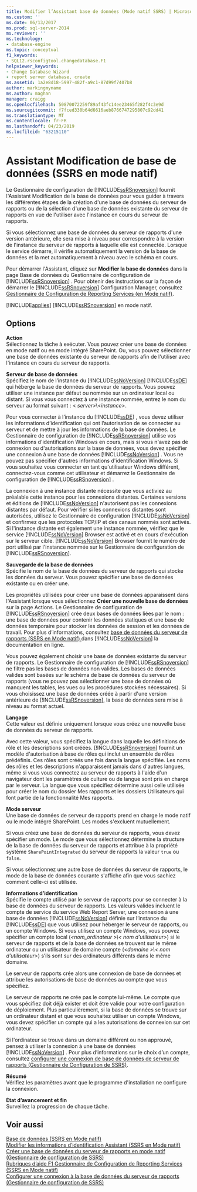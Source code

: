 ```yaml
---
title: Modifier l’Assistant base de données (Mode natif SSRS) | Microsoft Docs
ms.custom: ''
ms.date: 06/13/2017
ms.prod: sql-server-2014
ms.reviewer: ''
ms.technology:
- database-engine
ms.topic: conceptual
f1_keywords:
- SQL12.rsconfigtool.changedatabase.F1
helpviewer_keywords:
- Change Database Wizard
- report server database, create
ms.assetid: 1a2e8d18-5997-482f-a9c1-87d99f7407b8
author: markingmyname
ms.author: maghan
manager: craigg
ms.openlocfilehash: 50870072259f89af43fc14ee23465f282f4c3e9d
ms.sourcegitcommit: f7fced330b64d6616aeb8766747295807c92dd41
ms.translationtype: MT
ms.contentlocale: fr-FR
ms.lasthandoff: 04/23/2019
ms.locfileid: "63215110"
---
```

# <a name="change-database-wizard-ssrs-native-mode"></a>Assistant Modification de base de données (SSRS en mode natif)
  Le Gestionnaire de configuration de [!INCLUDE[ssRSnoversion](../../includes/ssrsnoversion-md.md)] fournit l'Assistant Modification de la base de données pour vous guider à travers les différentes étapes de la création d'une base de données du serveur de rapports ou de la sélection d'une base de données existante du serveur de rapports en vue de l'utiliser avec l'instance en cours du serveur de rapports.  
  
 Si vous sélectionnez une base de données du serveur de rapports d'une version antérieure, elle sera mise à niveau pour correspondre à la version de l'instance du serveur de rapports à laquelle elle est connectée. Lorsque le service démarre, il vérifie automatiquement la version de la base de données et la met automatiquement à niveau avec le schéma en cours.  
  
 Pour démarrer l'Assistant, cliquez sur **Modifier la base de données** dans la page Base de données du Gestionnaire de configuration de [!INCLUDE[ssRSnoversion](../../includes/ssrsnoversion-md.md)] . Pour obtenir des instructions sur la façon de démarrer le [!INCLUDE[ssRSnoversion](../../includes/ssrsnoversion-md.md)] Configuration Manager, consultez [Gestionnaire de Configuration de Reporting Services &#40;en Mode natif&#41;](../../../2014/sql-server/install/reporting-services-configuration-manager-native-mode.md).  
  
 [!INCLUDE[applies](../../includes/applies-md.md)] [!INCLUDE[ssRSnoversion](../../includes/ssrsnoversion-md.md)] en mode natif.  
  
## <a name="options"></a>Options  
 **Action**  
 Sélectionnez la tâche à exécuter. Vous pouvez créer une base de données en mode natif ou en mode intégré SharePoint. Ou, vous pouvez sélectionner une base de données existante du serveur de rapports afin de l'utiliser avec l'instance en cours du serveur de rapports.  
  
 **Serveur de base de données**  
 Spécifiez le nom de l’instance du [!INCLUDE[ssNoVersion](../../includes/ssnoversion-md.md)] [!INCLUDE[ssDE](../../includes/ssde-md.md)] qui héberge la base de données du serveur de rapports. Vous pouvez utiliser une instance par défaut ou nommée sur un ordinateur local ou distant. Si vous vous connectez à une instance nommée, entrez le nom du serveur au format suivant : \< *server*>\\<*instance*>.  
  
 Pour vous connecter à l’instance du [!INCLUDE[ssDE](../../includes/ssde-md.md)] , vous devez utiliser les informations d’identification qui ont l’autorisation de se connecter au serveur et de mettre à jour les informations de la base de données. Le Gestionnaire de configuration de [!INCLUDE[ssRSnoversion](../../includes/ssrsnoversion-md.md)] utilise vos informations d'identification Windows en cours, mais si vous n'avez pas de connexion ou d'autorisations sur la base de données, vous devez spécifier une connexion à une base de données [!INCLUDE[ssNoVersion](../../includes/ssnoversion-md.md)] . Vous ne pouvez pas spécifier d'autres informations d'identification Windows. Si vous souhaitez vous connecter en tant qu'utilisateur Windows différent, connectez-vous comme cet utilisateur et démarrez le Gestionnaire de configuration de [!INCLUDE[ssRSnoversion](../../includes/ssrsnoversion-md.md)] .  
  
 La connexion à une instance distante nécessite que vous activiez au préalable cette instance pour les connexions distantes. Certaines versions et éditions de [!INCLUDE[ssNoVersion](../../includes/ssnoversion-md.md)] n'autorisent pas les connexions distantes par défaut. Pour vérifier si les connexions distantes sont autorisées, utilisez le Gestionnaire de configuration [!INCLUDE[ssNoVersion](../../includes/ssnoversion-md.md)] et confirmez que les protocoles TCP/IP et des canaux nommés sont activés. Si l'instance distante est également une instance nommée, vérifiez que le service [!INCLUDE[ssNoVersion](../../includes/ssnoversion-md.md)] Browser est activé et en cours d'exécution sur le serveur cible. [!INCLUDE[ssNoVersion](../../includes/ssnoversion-md.md)] Browser fournit le numéro de port utilisé par l'instance nommée sur le Gestionnaire de configuration de [!INCLUDE[ssRSnoversion](../../includes/ssrsnoversion-md.md)].  
  
 **Sauvegarde de la base de données**  
 Spécifie le nom de la base de données du serveur de rapports qui stocke les données du serveur. Vous pouvez spécifier une base de données existante ou en créer une.  
  
 Les propriétés utilisées pour créer une base de données apparaissent dans l'Assistant lorsque vous sélectionnez **Créer une nouvelle base de données** sur la page Actions. Le Gestionnaire de configuration de [!INCLUDE[ssRSnoversion](../../includes/ssrsnoversion-md.md)] crée deux bases de données liées par le nom : une base de données pour contenir les données statiques et une base de données temporaire pour stocker les données de session et les données de travail. Pour plus d’informations, consultez [base de données du serveur de rapports &#40;SSRS en Mode natif&#41; ](../../reporting-services/report-server/report-server-database-ssrs-native-mode.md) dans [!INCLUDE[ssNoVersion](../../includes/ssnoversion-md.md)] la documentation en ligne.  
  
 Vous pouvez également choisir une base de données existante du serveur de rapports. Le Gestionnaire de configuration de [!INCLUDE[ssRSnoversion](../../includes/ssrsnoversion-md.md)] ne filtre pas les bases de données non valides. Les bases de données valides sont basées sur le schéma de base de données du serveur de rapports (vous ne pouvez pas sélectionner une base de données où manquent les tables, les vues ou les procédures stockées nécessaires). Si vous choisissez une base de données créée à partir d'une version antérieure de [!INCLUDE[ssRSnoversion](../../includes/ssrsnoversion-md.md)], la base de données sera mise à niveau au format actuel.  
  
 **Langage**  
 Cette valeur est définie uniquement lorsque vous créez une nouvelle base de données du serveur de rapports.  
  
 Avec cette valeur, vous spécifiez la langue dans laquelle les définitions de rôle et les descriptions sont créées. [!INCLUDE[ssRSnoversion](../../includes/ssrsnoversion-md.md)] fournit un modèle d'autorisation à base de rôles qui inclut un ensemble de rôles prédéfinis. Ces rôles sont créés une fois dans la langue spécifiée. Les noms des rôles et les descriptions n'apparaissent jamais dans d'autres langues, même si vous vous connectez au serveur de rapports à l'aide d'un navigateur dont les paramètres de culture ou de langue sont pris en charge par le serveur. La langue que vous spécifiez détermine aussi celle utilisée pour créer le nom du dossier Mes rapports et les dossiers Utilisateurs qui font partie de la fonctionnalité Mes rapports.  
  
 **Mode serveur**  
 Une base de données de serveur de rapports prend en charge le mode natif ou le mode intégré SharePoint. Les modes s'excluent mutuellement.  
  
 Si vous créez une base de données du serveur de rapports, vous devez spécifier un mode. Le mode que vous sélectionnez détermine la structure de la base de données du serveur de rapports et attribue à la propriété système `SharePointIntegrated` du serveur de rapports la valeur `true` ou `false`.  
  
 Si vous sélectionnez une autre base de données du serveur de rapports, le mode de la base de données courante s'affiche afin que vous sachiez comment celle-ci est utilisée.  
  
 **Informations d’identification**  
 Spécifie le compte utilisé par le serveur de rapports pour se connecter à la base de données du serveur de rapports. Les valeurs valides incluent le compte de service du service Web Report Server, une connexion à une base de données [!INCLUDE[ssNoVersion](../../includes/ssnoversion-md.md)] définie sur l’instance du [!INCLUDE[ssDE](../../includes/ssde-md.md)] que vous utilisez pour héberger le serveur de rapports, ou un compte Windows. Si vous utilisez un compte Windows, vous pouvez spécifier un compte local (*\<nom_ordinateur >\\< nom d’utilisateur\>*) si le serveur de rapports et de la base de données se trouvent sur le même ordinateur ou un utilisateur de domaine compte (*\<domaine >\\< nom d’utilisateur\>*) s’ils sont sur des ordinateurs différents dans le même domaine.  
  
 Le serveur de rapports crée alors une connexion de base de données et attribue les autorisations de base de données au compte que vous spécifiez.  
  
 Le serveur de rapports ne crée pas le compte lui-même. Le compte que vous spécifiez doit déjà exister et doit être valide pour votre configuration de déploiement. Plus particulièrement, si la base de données se trouve sur un ordinateur distant et que vous souhaitez utiliser un compte Windows, vous devez spécifier un compte qui a les autorisations de connexion sur cet ordinateur.  
  
 Si l'ordinateur se trouve dans un domaine différent ou non approuvé, pensez à utiliser la connexion à une base de données [!INCLUDE[ssNoVersion](../../includes/ssnoversion-md.md)] . Pour plus d’informations sur le choix d’un compte, consultez [configurer une connexion de base de données de serveur de rapports &#40;Gestionnaire de Configuration de SSRS&#41;](../../../2014/sql-server/install/configure-a-report-server-database-connection-ssrs-configuration-manager.md).  
  
 **Résumé**  
 Vérifiez les paramètres avant que le programme d'installation ne configure la connexion.  
  
 **État d’avancement et fin**  
 Surveillez la progression de chaque tâche.  
  
## <a name="see-also"></a>Voir aussi  
 [Base de données &#40;SSRS en Mode natif&#41;](../../../2014/sql-server/install/database-ssrs-native-mode.md)   
 [Modifier les informations d’identification Assistant &#40;SSRS en Mode natif&#41;](../../../2014/sql-server/install/change-credentials-wizard-ssrs-native-mode.md)   
 [Créer une base de données du serveur de rapports en mode natif &#40;Gestionnaire de configuration de SSRS&#41;](../../reporting-services/install-windows/ssrs-report-server-create-a-native-mode-report-server-database.md)   
 [Rubriques d’aide F1 Gestionnaire de Configuration de Reporting Services &#40;SSRS en Mode natif&#41;](../../../2014/sql-server/install/reporting-services-configuration-manager-f1-help-topics-ssrs-native-mode.md)   
 [Configurer une connexion à la base de données du serveur de rapports &#40;Gestionnaire de configuration de SSRS&#41;](../../../2014/sql-server/install/configure-a-report-server-database-connection-ssrs-configuration-manager.md)  
  
  
